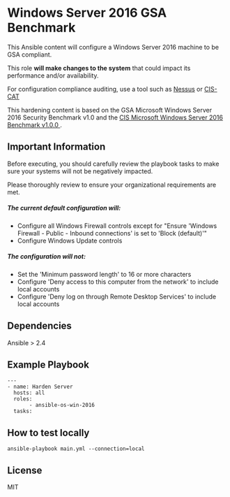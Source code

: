 Windows Server 2016 GSA Benchmark
=================================

This Ansible content will configure a Windows Server 2016 machine to be GSA compliant.

This role **will make changes to the system** that could impact its performance and/or availability.

For configuration compliance auditing, use a tool such as [Nessus](https://www.tenable.com/products/nessus-vulnerability-scanner) or [CIS-CAT](https://learn.cisecurity.org/cis-cat-landing-page)

This hardening content is based on the GSA Microsoft Windows Server 2016 Security Benchmark v1.0 and the [CIS Microsoft Windows Server 2016 Benchmark v1.0.0 ](https://www.cisecurity.org/cis-benchmarks/).

Important Information
---------------------

Before executing, you should carefully review the playbook tasks to make sure your systems will not be negatively impacted.

Please thoroughly review to ensure your organizational requirements are met.

##### The current default configuration will:
* Configure all Windows Firewall controls except for "Ensure 'Windows Firewall - Public - Inbound connections' is set to 'Block (default)'"
* Configure Windows Update controls

##### The configuration will not:
* Set the 'Minimum password length' to 16 or more characters
* Configure 'Deny access to this computer from the network' to include local accounts
* Configure 'Deny log on through Remote Desktop Services' to include local accounts


Dependencies
------------
Ansible > 2.4


Example Playbook
-------------------------
```
---
- name: Harden Server
  hosts: all
  roles:
       - ansible-os-win-2016
  tasks:
```
How to test locally
--------------------------
```
ansible-playbook main.yml --connection=local
```

License
-------
MIT
